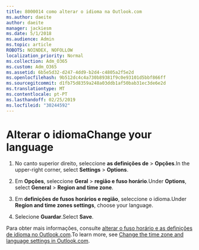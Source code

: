 ```yaml
---
title: 8000014 como alterar o idioma na Outlook.com
ms.author: daeite
author: daeite
manager: jackiesm
ms.date: 5/1/2018
ms.audience: Admin
ms.topic: article
ROBOTS: NOINDEX, NOFOLLOW
localization_priority: Normal
ms.collection: Adm_O365
ms.custom: Adm_O365
ms.assetid: 6b5e5d32-d247-4dd9-b2d4-c4805a2f5e2d
ms.openlocfilehash: 9b512dc4c4a730b89381f9c0e93101d5bbf866ff
ms.sourcegitcommit: d1fb75d8359a248a03ddb1af50bab31ec3de6e2d
ms.translationtype: MT
ms.contentlocale: pt-PT
ms.lasthandoff: 02/25/2019
ms.locfileid: "30244592"
---
```

# <a name="change-your-language"></a><span data-ttu-id="fa1c5-102">Alterar o idioma</span><span class="sxs-lookup"><span data-stu-id="fa1c5-102">Change your language</span></span>

1. <span data-ttu-id="fa1c5-103">No canto superior direito, seleccione **as definições de** \> **Opções**.</span><span class="sxs-lookup"><span data-stu-id="fa1c5-103">In the upper-right corner, select **Settings** \> **Options**.</span></span>
    
2. <span data-ttu-id="fa1c5-104">Em **Opções**, seleccione **Geral** \> **região e fuso horário**.</span><span class="sxs-lookup"><span data-stu-id="fa1c5-104">Under **Options**, select **General** \> **Region and time zone**.</span></span>
    
3. <span data-ttu-id="fa1c5-105">Em **definições de fusos horários e região**, seleccione o idioma.</span><span class="sxs-lookup"><span data-stu-id="fa1c5-105">Under **Region and time zones settings**, choose your language.</span></span>
    
4. <span data-ttu-id="fa1c5-106">Selecione **Guardar**.</span><span class="sxs-lookup"><span data-stu-id="fa1c5-106">Select **Save**.</span></span>
    
<span data-ttu-id="fa1c5-107">Para obter mais informações, consulte [alterar o fuso horário e as definições de idioma no Outlook.com](https://go.microsoft.com/fwlink/p/?linkid=873132).</span><span class="sxs-lookup"><span data-stu-id="fa1c5-107">To learn more, see [Change the time zone and language settings in Outlook.com](https://go.microsoft.com/fwlink/p/?linkid=873132).</span></span>
  

